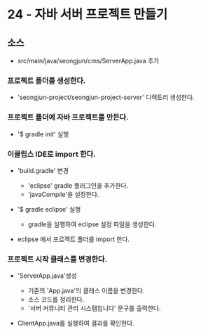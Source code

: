 # 24 - 자바 서버 프로젝트 만들기

## 소스

- src/main/java/seongjun/cms/ServerApp.java 추가

### 프로젝트 폴더를 생성한다.

- 'seongjun-project/seongjun-project-server' 디렉토리 생성한다.
    
### 프로젝트 폴더에 자바 프로젝트를 만든다.

- '$ gradle init' 실행

### 이클립스 IDE로 import 한다.

- 'build.gradle' 변경
  - 'eclipse' gradle 플러그인을 추가한다.
  - 'javaCompile'을 설정한다.
  
- '$ gradle eclipse' 실행
  - gradle을 실행하여 eclipse 설정 파일을 생성한다.
  
- eclipse 에서 프로젝트 폴더를 import 한다.

### 프로젝트 시작 클래스를 변경한다.

- 'ServerApp.java'생성
  - 기존의 'App.java'의 클래스 이름을 변경한다.
  - 소스 코드를 정리한다.
  - '서버 커뮤니티 관리 시스템입니다' 문구를 출력한다.

- ClientApp.java를 실행하여 결과를 확인한다.